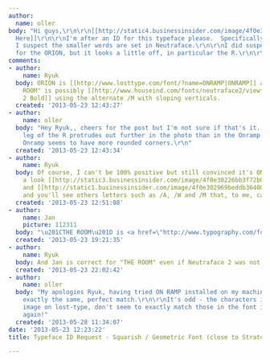 ```yaml
---
author:
  name: oller
body: "Hi guys,\r\n\r\n[[http://static4.businessinsider.com/image/4f0e301feab8ea060e00001c-900/great-name.jpg|Picture
  Here]]\r\n\r\nI'm after an ID for this typeface please.  Specifically the word ORION,
  I suspect the smaller words are set in Neutraface.\r\n\r\nI did suspect Stratum2
  for the ORION, but it looks a little off, in particular the R.\r\n\r\nAny help appreciated.\r\n\r\nCheers!"
comments:
- author:
    name: Ryuk
  body: ORION is [[http://www.losttype.com/font/?name=ONRAMP|ONRAMP]] and "THE [...]
    ROOM" is possibly [[http://www.houseind.com/fonts/neutraface2/viewfonts|Neutraface
    2 Bold]] using the alternate /M with sloping verticals.
  created: '2013-05-23 12:43:27'
- author:
    name: oller
  body: "Hey Ryuk,, cheers for the post but I'm not sure if that's it.  \r\n\r\nThe
    leg of the R protrudes out further in the photo than in the Onramp sample?\r\nPlus
    Onramp seems to have more rounded corners.\r\n"
  created: '2013-05-23 12:43:34'
- author:
    name: Ryuk
  body: Of course, I can't be 100% positive but still convinced it's ONRAMP. Have
    a look [[http://static3.businessinsider.com/image/4f0e30226bb3f72b0b000026-900/a-lot-of-meetings-everywhere.jpg|here]]
    and [[http://static1.businessinsider.com/image/4f0e302969beddb364000044-900/and-everyone-was-busy-at-work-so-we-are-heading-out.jpg|here]]
    and you'll see others letters such as /A, /W and /M that, to me, can't lie.
  created: '2013-05-23 12:51:08'
- author:
    name: Jan
    picture: 112311
  body: "\u201CTHE ROOM\u201D is <a href=\"http://www.typography.com/fonts/font_overview.php?productLineID=100009&path=head\">Verlag</a>."
  created: '2013-05-23 19:21:35'
- author:
    name: Ryuk
  body: And Jan is correct for "THE ROOM" even if Neutraface 2 was not so far ;)
  created: '2013-05-23 22:02:42'
- author:
    name: oller
  body: "My apologies Ryuk, having tried ON RAMP installed on my machine, it looks
    exactly the same, perfect match.\r\n\r\nIt's odd - the characters in the sample
    image on lost-type, don't seem to exactly match those in the font itself.\r\n\r\nThanks
    again!"
  created: '2013-05-28 11:34:07'
date: '2013-05-23 12:23:22'
title: Typeface ID Request - Squarish / Geometric Font (close to Stratum2 but not)

---
```

